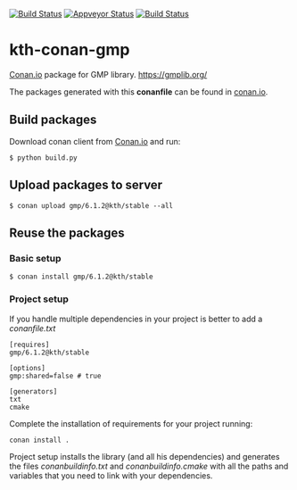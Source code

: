 [![Build Status](https://travis-ci.org/k-nuth/kth-conan-gmp.svg?branch=master)](https://travis-ci.org/k-nuth/kth-conan-gmp) [![Appveyor Status](https://ci.appveyor.com/api/projects/status/github/k-nuth/kth-conan-gmp?branch=master&svg=true)](https://ci.appveyor.com/project/k-nuth/kth-conan-gmp?branch=master) [![Build Status](https://api.cirrus-ci.com/github/k-nuth/kth-conan-gmp.svg?branch=master)](https://cirrus-ci.com/github/k-nuth/kth-conan-gmp)

# kth-conan-gmp

[Conan.io](https://conan.io) package for GMP library. https://gmplib.org/

The packages generated with this **conanfile** can be found in [conan.io](https://conan.io/source/gmp/6.1.2/k-nuth/k-nuth).

## Build packages

Download conan client from [Conan.io](https://conan.io) and run:

    $ python build.py
    
## Upload packages to server

    $ conan upload gmp/6.1.2@kth/stable --all
    
## Reuse the packages

### Basic setup

    $ conan install gmp/6.1.2@kth/stable
    
### Project setup

If you handle multiple dependencies in your project is better to add a *conanfile.txt*
    
    [requires]
    gmp/6.1.2@kth/stable

    [options]
    gmp:shared=false # true
    
    [generators]
    txt
    cmake

Complete the installation of requirements for your project running:</small></span>

    conan install . 

Project setup installs the library (and all his dependencies) and generates the files *conanbuildinfo.txt* and *conanbuildinfo.cmake* with all the paths and variables that you need to link with your dependencies.
